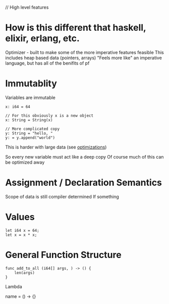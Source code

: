// High level features


# How is this different that haskell, elixir, erlang, etc.

Optimizer - built to make some of the more imperative features feasible
This includes heap based data (pointers, arrays)
"Feels more like" an imperative language, but has all of the benifits of pf



# Immutablity
Variables are immutable

```
x: i64 = 64

// For this obviously x is a new object 
x: String = String(x)

// More complicated copy 
y: String = "hello, "
y: = y.append("world")
```

This is harder with large data (see [optimizations](arch/OPTIMIZATIONS.md))

So every new variable must act like a deep copy
Of course much of this can be optimized away

# Assignment / Declaration Semantics 
Scope of data is still compiler determined
If something 


# Values  

```
let i64 x = 64;
let x = x * x;
```



# General Function Structure

```
func add_to_all (i64[] args, ) -> () {
    len(args)
}
```

Lambda 

name = () -> {}
